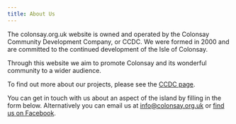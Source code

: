 ```yaml
---
title: About Us
---
```


The colonsay.org.uk website is owned and operated by the Colonsay Community Development Company, or CCDC. We were formed in 2000 and are committed to the continued development of the Isle of Colonsay.

Through this website we aim to promote Colonsay and its wonderful community to a wider audience.

To find out more about our projects, please see the <a href="/our-community/community-development-company">CCDC page</a>.

You can get in touch with us about an aspect of the island by filling in the form below. Alternatively you can email us at <a href="mailto:info@colonsay.org.uk">info@colonsay.org.uk</a> or <a href="https://www.facebook.com/Friends-of-Colonsay-155213141193434/">find us on Facebook</a>.